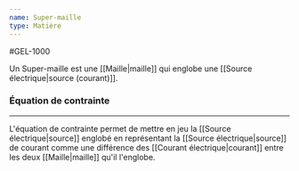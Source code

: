 ```yaml
---
name: Super-maille
type: Matière
---
```

#GEL-1000 

Un Super-maille est une [[Maille|maille]] qui englobe une [[Source électrique|source (courant)]].

### Équation de contrainte
---
L'équation de contrainte permet de mettre en jeu la [[Source électrique|source]] englobé en représentant la [[Source électrique|source]] de courant comme une différence des [[Courant électrique|courant]] entre les deux [[Maille|maille]] qu'il l'englobe.